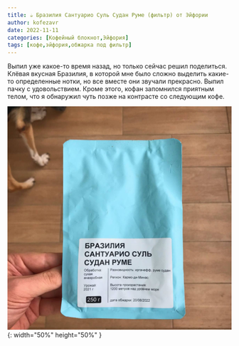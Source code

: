 ```yaml
---
title: ☕️ Бразилия Сантуарио Суль Судан Руме (фильтр) от Эйфории
author: kofezavr
date: 2022-11-11
categories: [Кофейный блокнот,Эйфория]
tags: [кофе,эйфория,обжарка под фильтр]
--- 
```


Выпил уже какое-то время назад, но только сейчас решил поделиться. Клёвая вкусная Бразилия, в которой мне было сложно выделить какие-то определенные нотки, но все вместе они звучали прекрасно. Выпил пачку с удовольствием. Кроме этого, кофан запомнился приятным телом, что я обнаружил чуть позже на контрасте со следующим кофе. 

![Бразилия Сантуарио Суль Судан Руме (фильтр) от Эйфории](/assets/img/posts/22/11/brasilia-santuario.jpg){: width="50%" height="50%" }